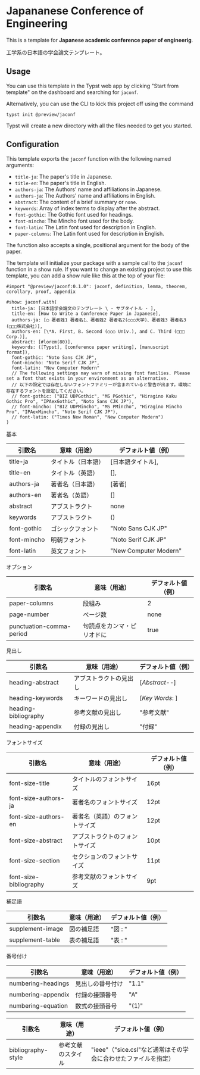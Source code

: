 # Japananese Conference of Engineering

This is a template for **Japanese academic conference paper of engineerig**.

工学系の日本語の学会論文テンプレート。

## Usage

You can use this template in the Typst web app by clicking "Start from template"
on the dashboard and searching for `jaconf`.

Alternatively, you can use the CLI to kick this project off using the command

```
typst init @preview/jaconf
```

Typst will create a new directory with all the files needed to get you started.

## Configuration

This template exports the `jaconf` function with the following named arguments:

- `title-ja`: The paper's title in Japanese.
- `title-en`: The paper's title in English.
- `authors-ja`: The Authors' name and affiliations in Japanese.
- `authors-ja`: The Authors' name and affiliations in English.
- `abstract`: The content of a brief summary or `none`.
- `keywords`: Array of index terms to display after the abstract.
- `font-gothic`: The Gothic font used for headings.
- `font-mincho`: The Mincho font used for the body.
- `font-latin`: The Latin font used for description in English.
- `paper-columns`: The Latin font used for description in English.

The function also accepts a single, positional argument for the body of the
paper.

The template will initialize your package with a sample call to the `jaconf`
function in a show rule. If you want to change an existing project to use this
template, you can add a show rule like this at the top of your file:

```typ
#import "@preview/jaconf:0.1.0": jaconf, definition, lemma, theorem, corollary, proof, appendix

#show: jaconf.with(
  title-ja: [日本語学会論文のテンプレート \ - サブタイトル - ],
  title-en: [How to Write a Conference Paper in Japanese],
  authors-ja: [◯ 著者姓1 著者名1、著者姓2 著者名2(○○○大学)、著者姓3 著者名3 (□□□株式会社)],
  authors-en: [\*A. First, B. Second (○○○ Univ.), and C. Third (□□□ Corp.)],
  abstract: [#lorem(80)],
  keywords: ([Typst], [conference paper writing], [manuscript format]),
  font-gothic: "Noto Sans CJK JP",
  font-mincho: "Noto Serif CJK JP",
  font-latin: "New Computer Modern"
  // The following settings may warn of missing font families. Please set a font that exists in your environment as an alternative.
  // 以下の設定では存在しないフォントファミリーが含まれていると警告が出ます。環境に存在するフォントを設定してください。
  // font-gothic: ("BIZ UDPGothic", "MS PGothic", "Hiragino Kaku Gothic Pro", "IPAexGothic", "Noto Sans CJK JP"),
  // font-mincho: ("BIZ UDPMincho", "MS PMincho", "Hiragino Mincho Pro", "IPAexMincho", "Noto Serif CJK JP"),
  // font-latin: ("Times New Roman", "New Computer Modern")
)
```

基本

引数名 | 意味（用途） | デフォルト値（例）
-- | -- | --
title-ja | タイトル（日本語） | [日本語タイトル],
title-en | タイトル（英語） | [],
authors-ja | 著者名（日本語）| [著者]
authors-en | 著者名（英語）| []
abstract | アブストラクト | none
keywords | アブストラクト | ()
font-gothic | ゴシックフォント | "Noto Sans CJK JP"
font-mincho | 明朝フォント | "Noto Serif CJK JP"
font-latin | 英文フォント | "New Computer Modern"

オプション

引数名 | 意味（用途） | デフォルト値（例）
-- | -- | --
paper-columns | 段組み | 2
page-number | ページ数 | none
punctuation-comma-period | 句読点をカンマ・ピリオドに | true

見出し

引数名 | 意味（用途） | デフォルト値（例）
-- | -- | --
heading-abstract | アブストラクトの見出し | [*Abstract--*]
heading-keywords | キーワードの見出し | [*Key Words*: ]
heading-bibliography | 参考文献の見出し | "参考文献"
heading-appendix | 付録の見出し | "付録"

フォントサイズ

引数名 | 意味（用途） | デフォルト値（例）
-- | -- | --
font-size-title | タイトルのフォントサイズ | 16pt
font-size-authors-ja | 著者名のフォントサイズ | 12pt
font-size-authors-en | 著者名（英語）のフォントサイズ | 12pt
font-size-abstract | アブストラクトのフォントサイズ | 10pt
font-size-section | セクションのフォントサイズ | 11pt
font-size-bibliography | 参考文献のフォントサイズ | 9pt

補足語

引数名 | 意味（用途） | デフォルト値（例）
-- | -- | --
supplement-image | 図の補足語 | "図 : "
supplement-table | 表の補足語 | "表 : "

番号付け

引数名 | 意味（用途） | デフォルト値（例）
-- | -- | --
numbering-headings | 見出しの番号付け | "1.1"
numbering-appendix | 付録の接頭番号 | "A"
numbering-equation | 数式の接頭番号 | "(1)"

引数名 | 意味（用途） | デフォルト値（例）
-- | -- | --
bibliography-style | 参考文献のスタイル | "ieee"（"sice.csl"など通常はその学会に合わせたファイルを指定）
